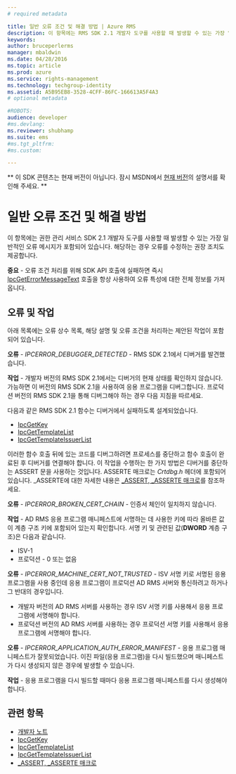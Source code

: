 ```yaml
---
# required metadata

title: 일반 오류 조건 및 해결 방법 | Azure RMS
description: 이 항목에는 RMS SDK 2.1 개발자 도구를 사용할 때 발생할 수 있는 가장 일반적인 오류 메시지가 포함되어 있습니다.
keywords:
author: bruceperlerms
manager: mbaldwin
ms.date: 04/28/2016
ms.topic: article
ms.prod: azure
ms.service: rights-management
ms.technology: techgroup-identity
ms.assetid: A5B95EB8-3528-4CFF-86FC-166613A5F4A3
# optional metadata

#ROBOTS:
audience: developer
#ms.devlang:
ms.reviewer: shubhamp
ms.suite: ems
#ms.tgt_pltfrm:
#ms.custom:

---
```

** 이 SDK 콘텐츠는 현재 버전이 아닙니다. 잠시 MSDN에서 [현재 버전](https://msdn.microsoft.com/library/windows/desktop/hh535290(v=vs.85).aspx)의 설명서를 확인해 주세요. **
# 일반 오류 조건 및 해결 방법
이 항목에는 권한 관리 서비스 SDK 2.1 개발자 도구를 사용할 때 발생할 수 있는 가장 일반적인 오류 메시지가 포함되어 있습니다. 해당하는 경우 오류를 수정하는 권장 조치도 제공합니다.

**중요** - 오류 조건 처리를 위해 SDK API 호출에 실패하면 즉시 [IpcGetErrorMessageText](/rights-management/sdk/2.1/api/win/functions#msipc_ipcgeterrormessagetext) 호출을 항상 사용하여 오류 특성에 대한 전체 정보를 가져옵니다.

 

## 오류 및 작업 ##
아래 목록에는 오류 상수 목록, 해당 설명 및 오류 조건을 처리하는 제안된 작업이 포함되어 있습니다.

**오류** - *IPCERROR_DEBUGGER_DETECTED* - RMS SDK 2.1에서 디버거를 발견했습니다.

**작업** - 개발자 버전의 RMS SDK 2.1에서는 디버거의 현재 상태를 확인하지 않습니다. 가능하면 이 버전의 RMS SDK 2.1을 사용하여 응용 프로그램을 디버그합니다.
프로덕션 버전의 RMS SDK 2.1을 통해 디버그해야 하는 경우 다음 지침을 따르세요.

다음과 같은 RMS SDK 2.1 함수는 디버거에서 실패하도록 설계되었습니다.
- [IpcGetKey</strong>](/rights-management/sdk/2.1/api/win/functions#msipc_ipcgetkey)
- [IpcGetTemplateList](/rights-management/sdk/2.1/api/win/functions#msipc_ipcgettemplatelist)
- [IpcGetTemplateIssuerList](/rights-management/sdk/2.1/api/win/functions#msipc_ipcgettemplateissuerlist)

이러한 함수 호출 뒤에 있는 코드를 디버그하려면 프로세스를 중단하고 함수 호출이 완료된 후 디버거를 연결해야 합니다. 이 작업을 수행하는 한 가지 방법은 디버거를 중단하는 ASSERT 문을 사용하는 것입니다. ASSERTE 매크로는 *Crtdbg.h* 헤더에 포함되어 있습니다.
\_ASSERTE에 대한 자세한 내용은 [\_ASSERT, \_ASSERTE 매크로](https://msdn.microsoft.com/en-us/library/ezb1wyez.aspx)를 참조하세요.

**오류** - *IPCERROR_BROKEN_CERT_CHAIN* - 인증서 체인이 일치하지 않습니다.

**작업** - AD RMS 응용 프로그램 매니페스트에 서명하는 데 사용한 키에 따라 올바른 값이 계층 구조 키에 포함되어 있는지 확인합니다.
서명 키 및 관련된 값(**DWORD** 계층 구조)은 다음과 같습니다.
- ISV-1
- 프로덕션 - 0 또는 없음

**오류** - *IPCERROR_MACHINE_CERT_NOT_TRUSTED* - ISV 서명 키로 서명된 응용 프로그램을 사용 중인데 응용 프로그램이 프로덕션 AD RMS 서버와 통신하려고 하거나 그 반대의 경우입니다.

- 개발자 버전의 AD RMS 서버를 사용하는 경우 ISV 서명 키를 사용해서 응용 프로그램에 서명해야 합니다.
- 프로덕션 버전의 AD RMS 서버를 사용하는 경우 프로덕션 서명 키를 사용해서 응용 프로그램에 서명해야 합니다.

**오류** - *IPCERROR_APPLICATION_AUTH_ERROR_MANIFEST* - 응용 프로그램 매니페스트가 잘못되었습니다. 이진 파일(응용 프로그램)을 다시 빌드했으며 매니페스트가 다시 생성되지 않은 경우에 발생할 수 있습니다.

**작업** - 응용 프로그램을 다시 빌드할 때마다 응용 프로그램 매니페스트를 다시 생성해야 합니다.

## 관련 항목 ##
* [개발자 노트](developer-notes.md)
* [IpcGetKey](/rights-management/sdk/2.1/api/win/functions#msipc_ipcgetkey)
* [IpcGetTemplateList](/rights-management/sdk/2.1/api/win/functions#msipc_ipcgettemplatelist)
* [IpcGetTemplateIssuerList](/rights-management/sdk/2.1/api/win/functions#msipc_ipcgettemplateissuerlist)
* [\_ASSERT, \_ASSERTE 매크로](https://msdn.microsoft.com/en-us/library/ezb1wyez.aspx)
 

 


<!--HONumber=Jun16_HO1-->


